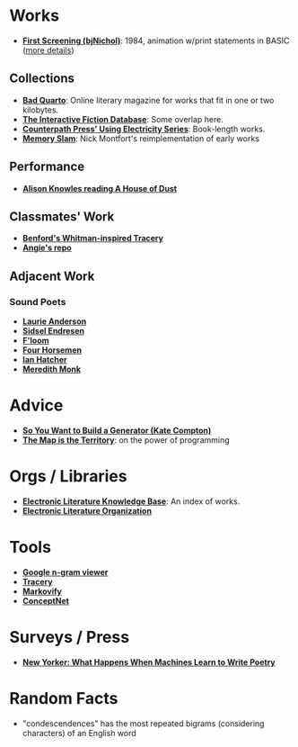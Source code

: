 # Works
* [**First Screening (bjNichol)**](https://www.youtube.com/watch?v=rEdUSQ7WCSM): 1984, animation w/print statements in BASIC ([more details](http://vispo.com/bp/introduction.htm))

## Collections
* [**Bad Quarto**](https://taper.badquar.to/): Online literary magazine for works that fit in one or two kilobytes.
* [**The Interactive Fiction Database**](https://ifdb.tads.org/): Some overlap here.
* [**Counterpath Press' Using Electricity Series**](http://counterpathpress.org/using-electricity): Book-length works.
* [**Memory Slam**](https://nickm.com/memslam/): Nick Montfort's reimplementation of early works

## Performance
* [**Alison Knowles reading A House of Dust**](https://www.youtube.com/watch?v=-68Z708lFsY)

## Classmates' Work
* [**Benford's Whitman-inspired Tracery**](https://gist.github.com/benfordslaw/d0240b119dece0ff6610c363ad5aae73)
* [**Angie's repo**](https://github.com/monacuca/CWML_Workshop_stuff)

## Adjacent Work

### Sound Poets
* [**Laurie Anderson**](https://laurieanderson.com/)
* [**Sidsel Endresen**](https://www.ecmrecords.com/artists/1435046303/sidsel-endresen)
* [**F'loom**](https://soundcloud.com/floom-2)
* [**Four Horsemen**](https://writing.upenn.edu/pennsound/x/4-Horsemen.php)
* [**Ian Hatcher**](https://ianhatcher.net/)
* [**Meredith Monk**](https://www.meredithmonk.org/)

# Advice

* [**So You Want to Build a Generator (Kate Compton)**](https://galaxykate0.tumblr.com/post/139774965871/so-you-want-to-build-a-generator)
* [**The Map is the Territory**](https://solarpunk.cool/zines/map-is-the-territory/): on the power of programming

# Orgs / Libraries
* [**Electronic Literature Knowledge Base**](https://elmcip.net/): An index of works.
* [**Electronic Literature Organization**](https://eliterature.org/)

# Tools
* [**Google n-gram viewer**](https://books.google.com/ngrams)
* [**Tracery**](https://tracery.io/)
* [**Markovify**](https://github.com/jsvine/markovify)
* [**ConceptNet**](http://conceptnet.io/)

# Surveys / Press
* [**New Yorker: What Happens When Machines Learn to Write Poetry**](https://www.newyorker.com/culture/annals-of-inquiry/the-mechanical-muse)

# Random Facts
* "condescendences" has the most repeated bigrams (considering characters) of an English word
